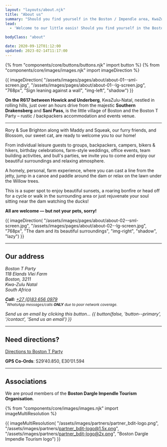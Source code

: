 ```yaml
---
layout: "layouts/about.njk"
title: "About us"
summary: "Should you find yourself in the Boston / Impendle area, KwaZulu-Natal, the Boston T Party is a perfect spot if you need somewhere to stay or an authentic venue to hold your event."
lead:
  - 'Welcome to our little oasis! Should you find yourself in the Boston / Impendle area, the Boston T Party is a perfect spot if you need <a href="/accommodation">somewhere to stay</a> or an authentic <a href="/venue-hire">venue to hold your event</a>.'

bodyClass: "about"

date: 2020-09-12T01:12:00
updated: 2023-02-14T11:17:00
---
```


{% from "components/core/buttons/buttons.njk" import button %}
{% from "components/core/images/images.njk" import imageDirection %}

{{ imageDirection(
  "/assets/images/pages/about/about-01--sml-screen.jpg",
  "/assets/images/pages/about/about-01--lg-screen.jpg",
  "768px",
  "Sign leaning against a wall",
  "img-left",
  "shadow")
}}

**On the R617 between Howick and Underberg**, KwaZulu-Natal, nestled in rolling hills, just over an hours drive from the majestic **Southern Drakensberg** and **Sani Pass**, is the little village of Boston and the Boston T Party – rustic / backpackers accommodation and events venue.

---

Rory & Sue Brighton along with Maddy and Squeak, our furry friends, and Blossom, our sweet cat, are ready to welcome you to our home!

From individual leisure guests to groups, backpackers, campers, bikers & hikers, birthday celebrations, farm-style weddings, office events, team building activities, and bull's parties, we invite you to come and enjoy our beautiful surroundings and relaxing atmosphere.

A homely, personal, farm experience, where you can cast a line from the jetty, jump in a canoe and paddle around the dam or relax on the lawn under the Willow trees.

This is a super spot to enjoy beautiful sunsets, a roaring bonfire or head off for a cycle or walk in the surrounding area or just rejuvenate your soul sitting near the dam watching the ducks!

**All are welcome &mdash; but not your pets, sorry!**

{{ imageDirection(
  "/assets/images/pages/about/about-02--sml-screen.jpg",
  "/assets/images/pages/about/about-02--lg-screen.jpg",
  "768px",
  "The dam and its beautiful surroundings",
  "img-right",
  "shadow",
  "lazy")
}}

---

## Our address

<address>

Boston T Party   
118 Elands Vlei Farm  
Boston, 3211  
Kwa-Zulu Natal  
South Africa

**Call:** <a href="tel:27-83-6560979" rel="nofollow">+27 (0)83 656 0979</a>  
<small><sup><b>*</b></sup>*WhatsApp messages/calls **ONLY** due to poor network coverage.*</small>

<span class="visually-hidden">Send us an email by clicking this button&hellip;</span>
{{ button(false, 'button--primary', '/contact', 'Send us an email') }}

</address>

---

## Need directions?

[Directions to Boston T Party][2]

**GPS Co-Ords**: S29&rsquo;40.850, E30&rsquo;01.594

---

## Associations

We are proud members of the **Boston Dargle Impendle Tourism Organisation**.

{% from "components/core/images/images.njk" import imageMultiResolution %}

{{ imageMultiResolution(
  "/assets/images/partners/partner_bdit-logo.png",
  "/assets/images/partners/partner_bdit-logo@1.5x.png",
  "/assets/images/partners/partner_bdit-logo@2x.png",
  "Boston Dargle Impendle Tourism logo")
}}

[2]: /contact/directions
[3]: https://bditourism.co.za/
